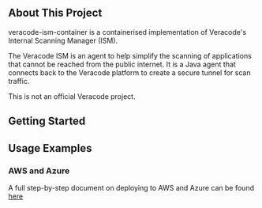 ## About This Project


veracode-ism-container is a containerised implementation of Veracode's Internal Scanning Manager (ISM).

The Veracode ISM is an agent to help simplify the scanning of applications that cannot be reached from the public internet. It is a Java agent that connects back to the Veracode platform to create a secure tunnel for scan traffic.


This is not an official Veracode project.

## Getting Started

<!-- USAGE EXAMPLES -->
## Usage Examples

### AWS and Azure ### 
A full step-by-step document on deploying to AWS and Azure can be found [here](Veracode%20ISM%20Azure%20and%20AWS.docx)
